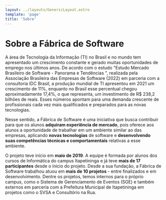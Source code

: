 ```yaml
---
layout: ../layouts/GenericLayout.astro
template: 'page'
title: 'Sobre'
---
```

# Sobre a Fábrica de Software

A área de Tecnologia da Informação (TI) no Brasil e no mundo tem apresentado um crescimento constante e gerado muitas oportunidades de emprego nos últimos anos. De acordo com o estudo "Estudo Mercado Brasileiro de Software - Panorama e Tendências ", realizada pela Associação Brasileira das Empresas de Software (2022) em parceria com a consultoria IDC Brasil, a produção mundial de TI apresentou em 2021 um crescimento de 11%, enquanto no Brasil esse percentual chegou aproximadamente 17,4%, o que representa, um investimento de R$ 238,2 bilhões de reais. Esses números apontam para uma demanda crescente de profissionais cada vez mais qualificados e preparados para as novas tecnologias. 

Nesse sentido, a Fábrica de Software é uma iniciativa que busca contribuir para que os alunos **adquiram experiência de mercado**, pois oferece aos alunos a oportunidade de trabalhar em um ambiente similar ao das empresas, aplicando **novas tecnologias**  de software e **desenvolvendo suas competências técnicas e comportamentais** relativas a esse ambiente. 

O projeto teve início em **maio de 2019**. A equipe é formada por alunos dos cursos de Informática do campus Itapetininga e já teve **mais de 17 participantes** desde o ínicio do projeto. Desde a sua fundação, a Fábrica de Software trabalhou atuou em **mais de 10 projetos** - entre finalizados e em desenvolvimento. Dentre os projetos, temos internos para o próprio campus, como o Sistema de Gerenciamento de Eventos (SGE) e também externos em parceria com a Prefeitura Municipal de Itapetininga em projetos como o SVSA e Consultório na Rua.